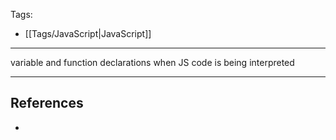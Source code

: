 Tags:
- [[Tags/JavaScript|JavaScript]]
---
variable and function declarations when JS code is being interpreted

---
## References
- 